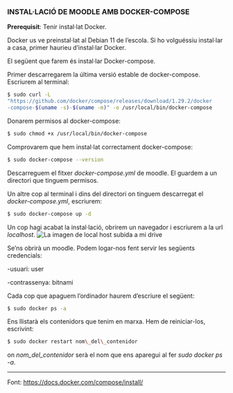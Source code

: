 
<h3>INSTAL·LACIÓ DE MOODLE AMB DOCKER-COMPOSE</h3>

**Prerequisit**: Tenir instal·lat Docker.

Docker us ve preinstal·lat al Debian 11 de l’escola. Si ho volguéssiu instal·lar a casa, primer haurieu d’instal·lar Docker.

El següent que farem és instal·lar Docker-compose.

Primer descarregarem la última versió estable de docker-compose. Escriurem al terminal:
```bash
$ sudo curl -L
"https://github.com/docker/compose/releases/download/1.29.2/docker
-compose-$(uname -s)-$(uname -m)" -o /usr/local/bin/docker-compose
```
Donarem permisos al docker-compose:
```bash
$ sudo chmod +x /usr/local/bin/docker-compose
```

Comprovarem que hem instal·lat correctament docker-compose:
```bash
$ sudo docker-compose --version
```

Descarreguem el fitxer *docker-compose.yml* de moodle. El guardem a un directori que tinguem permisos.

Un altre cop al terminal i dins del directori on tinguem descarregat el *docker-compose.yml*, escriurem:
```bash
$ sudo docker-compose up -d
```
Un cop hagi acabat la instal·lació, obrirem un navegador i escriurem a la url *localhost*.
![La imagen de local host subida a mi drive ](https://drive.google.com/file/d/1U2UGPlK36B0vAWZUzystN3GiFMEJaX0e/view?usp=sharing)

Se’ns obrirà un moodle. Podem logar-nos fent servir les següents credencials:

\-usuari: user

\-contrassenya: bitnami

Cada cop que apaguem l’ordinador haurem d’escriure el següent:




```bash
$ sudo docker ps -a
```
Ens llistarà els contenidors que tenim en marxa. Hem de reiniciar-los, escrivint:
```bash
$ sudo docker restart nom\_del\_contenidor
```

on *nom\_del\_contenidor* serà el nom que ens aparegui al fer *sudo docker ps -a*.

------------------------------

Font: https://docs.docker.com/compose/install/
